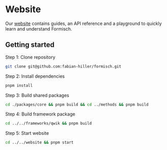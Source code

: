# Website

Our [website](https://formisch.dev/) contains guides, an API reference and a playground to quickly learn and understand Formisch.

## Getting started

Step 1: Clone repository

```bash
git clone git@github.com:fabian-hiller/formisch.git
```

Step 2: Install dependencies

```bash
pnpm install
```

Step 3: Build shared packages

```bash
cd ./packages/core && pnpm build && cd ../methods && pnpm build
```

Step 4: Build framework package

```bash
cd ../../frameworks/qwik && pnpm build
```

Step 5: Start website

```bash
cd ../../website && pnpm start
```
